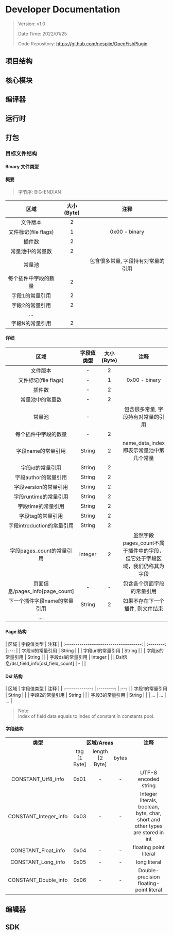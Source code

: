 # Developer Documentation

> Version: v1.0
>
> Date Time: 2022/01/25
>
> Code Repository: https://github.com/nespjin/OpenFishPlugin

## 项目结构

## 核心模块

## 编译器

## 运行时

## 打包

### 目标文件结构

#### Binary 文件类型

#### 概要

> 字节序: BIG-ENDIAN

|         区域         | 大小(Byte) |                注释                |
| :------------------: | :--------: | :--------------------------------: |
|       文件版本       |     2      |                                    |
| 文件标记(file flags) |     1      |           0x00 - binary            |
|        插件数        |     2      |                                    |
|   常量池中的常量数   |     2      |                                    |
|        常量池        |            | 包含很多常量, 字段持有对常量的引用 |
| 每个插件中字段的数量 |     2      |                                    |
|   字段1的常量引用    |     2      |                                    |
|   字段2的常量引用    |     2      |                                    |
|         ...          |            |                                    |
|   字段N的常量引用    |     2      |                                    |

#### 详细

|              区域               | 字段值类型 | 大小(Byte) |                             注释                             |
| :-----------------------------: | :--------: | :--------: | :----------------------------------------------------------: |
|            文件版本             |     -      |     2      |                                                              |
|      文件标记(file flags)       |     -      |     1      |                        0x00 - binary                         |
|             插件数              |     -      |     2      |                                                              |
|        常量池中的常量数         |     -      |     2      |                                                              |
|             常量池              |     -      |            |              包含很多常量, 字段持有对常量的引用              |
|      每个插件中字段的数量       |     -      |     2      |                                                              |
|       字段name的常量引用        |   String   |     2      |           name_data_index即表示常量池中第几个常量            |
|        字段id的常量引用         |   String   |     2      |                                                              |
|      字段author的常量引用       |   String   |     2      |                                                              |
|      字段version的常量引用      |   String   |     2      |                                                              |
|      字段runtime的常量引用      |   String   |     2      |                                                              |
|       字段time的常量引用        |   String   |     2      |                                                              |
|        字段tag的常量引用        |   String   |     2      |                                                              |
|   字段introduction的常量引用    |   String   |     2      |                                                              |
|    字段pages_count的常量引用    |  Integer   |     2      | 虽然字段pages_count不属于插件中的字段，但它处于字段区域，我们仍称其为字段 |
| 页面信息/pages_info[page_count] |     -      |     -      |                  包含各个页面字段的常量引用                  |
|  下一个插件字段name的常量引用   |   String   |     2      |               如果不存在下一个插件, 则文件结束               |
|              ....               |            |            |                                                              |

#### Page 结构

| 区域 | 字段值类型 | 注释 | | :-------------------------------------: | :--------: | :--: | | 字段id的常量引用 |
String | | | 字段url的常量引用 | String | | | 字段js的常量引用 | String | | | 字段dsl的常量引用 | Integer | | |
Dsl信息/dsl_field_info[dsl_field_count] | - | |

#### Dsl 结构

| 区域 | 字段值类型 | 注释 | | :-------------: | :--------: | :--: | | 字段1的常量引用 | String | | | 字段2的常量引用 |
String | | | 字段3的常量引用 | String | | | ... | ... | ... |


> Note: <br/>
> Index of field data equals to Index of constant in constants pool.
>

#### 字段结构
<table>
    <tr>
        <td style="font-weight: bold;" align="center">类型</td>
        <td style="font-weight: bold;" colspan="3" align="center">区域/Areas</td>
        <td style="font-weight: bold;" align="center">注释</td>
    </tr>
    <tr>
        <td align="center"></td>
        <td align="center">tag [1 Byte]</td>
        <td align="center">length [2 Byte]</td>
        <td align="center">bytes</td>
        <td align="center"></td>
    </tr>
    <tr>
        <td align="center">CONSTANT_Utf8_info</td>
        <td align="center">0x01</td>
        <td align="center">-</td>
        <td align="center">-</td>
        <td align="center">UTF-8 encoded string</td>
    </tr>
    <tr>
        <td align="center">CONSTANT_Integer_info</td>
        <td align="center">0x03</td>
        <td align="center">-</td>
        <td align="center">-</td>
        <td align="center">Integer literals, boolean, byte, char, short and other types are stored in int</td>
    </tr>
    <tr>
        <td align="center">CONSTANT_Float_info</td>
        <td align="center">0x04</td>
        <td align="center">-</td>
        <td align="center">-</td>
        <td align="center">floating point literal</td>
    </tr>
    <tr>
        <td align="center">CONSTANT_Long_info</td>
        <td align="center">0x05</td>
        <td align="center">-</td>
        <td align="center">-</td>
        <td align="center">long literal</td>
    </tr>
    <tr>
        <td align="center">CONSTANT_Double_info</td>
        <td align="center">0x06</td>
        <td align="center">-</td>
        <td align="center">-</td>
        <td align="center">Double-precision floating-point literal</td>
    </tr>
</table>

## 编辑器

## SDK

